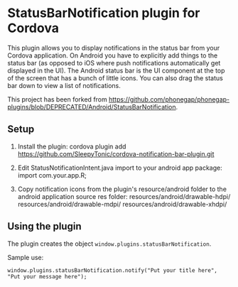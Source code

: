 # StatusBarNotification plugin for Cordova #

This plugin allows you to display notifications in the status bar from your Cordova application. On Android you have to explicitly add things to the status bar (as opposed to iOS where push notifications automatically get displayed in the UI). The Android status bar is the UI component at the top of the screen that has a bunch of little icons. You can also drag the status bar down to view a list of notifications.

This project has been forked from https://github.com/phonegap/phonegap-plugins/blob/DEPRECATED/Android/StatusBarNotification.

## Setup ##

1) Install the plugin:
    cordova plugin add https://github.com/SleepyTonic/cordova-notification-bar-plugin.git
    
2) Edit StatusNotificationIntent.java import to your android app package:
    import com.your.app.R;

3) Copy notification icons from the plugin's resource/android folder to the android application source res folder:
    resources/android/drawable-hdpi/
    resources/android/drawable-mdpi/
    resources/android/drawable-xhdpi/


## Using the plugin ##

The plugin creates the object `window.plugins.statusBarNotification`.

Sample use:

    window.plugins.statusBarNotification.notify("Put your title here", "Put your message here");
